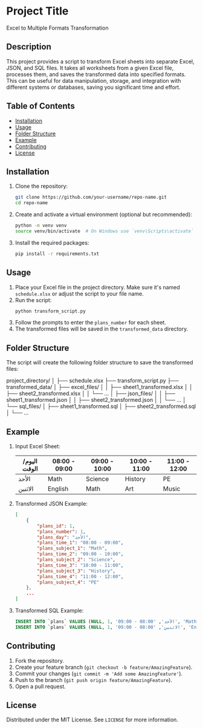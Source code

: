 # Project Title

Excel to Multiple Formats Transformation

## Description

This project provides a script to transform Excel sheets into separate Excel, JSON, and SQL files. It takes all worksheets from a given Excel file, processes them, and saves the transformed data into specified formats. This can be useful for data manipulation, storage, and integration with different systems or databases, saving you significant time and effort.

## Table of Contents

- [Installation](#installation)
- [Usage](#usage)
- [Folder Structure](#folder-structure)
- [Example](#example)
- [Contributing](#contributing)
- [License](#license)

## Installation

1. Clone the repository:
    ```sh
    git clone https://github.com/your-username/repo-name.git
    cd repo-name
    ```
2. Create and activate a virtual environment (optional but recommended):
    ```sh
    python -m venv venv
    source venv/bin/activate  # On Windows use `venv\Scripts\activate`
    ```
3. Install the required packages:
    ```sh
    pip install -r requirements.txt
    ```

## Usage

1. Place your Excel file in the project directory. Make sure it's named `schedule.xlsx` or adjust the script to your file name.
2. Run the script:
    ```sh
    python transform_script.py
    ```
3. Follow the prompts to enter the `plans_number` for each sheet.
4. The transformed files will be saved in the `transformed_data` directory.

## Folder Structure

The script will create the following folder structure to save the transformed files:

project_directory/
│
├── schedule.xlsx
├── transform_script.py
├── transformed_data/
│   ├── excel_files/
│   │   ├── sheet1_transformed.xlsx
│   │   ├── sheet2_transformed.xlsx
│   │   └── ...
│   ├── json_files/
│   │   ├── sheet1_transformed.json
│   │   ├── sheet2_transformed.json
│   │   └── ...
│   └── sql_files/
│       ├── sheet1_transformed.sql
│       ├── sheet2_transformed.sql
│       └── ...



## Example

1. Input Excel Sheet:

    | اليوم/الوقت | 08:00 - 09:00 | 09:00 - 10:00 | 10:00 - 11:00 | 11:00 - 12:00 |
    |--------------|---------------|---------------|---------------|---------------|
    | الأحد        | Math          | Science       | History       | PE            |
    | الاثنين      | English       | Math          | Art           | Music         |

2. Transformed JSON Example:

    ```json
    [
        {
            "plans_id": 1,
            "plans_number": 1,
            "plans_day": "الأحد",
            "plans_time_1": "08:00 - 09:00",
            "plans_subject_1": "Math",
            "plans_time_2": "09:00 - 10:00",
            "plans_subject_2": "Science",
            "plans_time_3": "10:00 - 11:00",
            "plans_subject_3": "History",
            "plans_time_4": "11:00 - 12:00",
            "plans_subject_4": "PE"
        },
        ...
    ]
    ```

3. Transformed SQL Example:

    ```sql
    INSERT INTO `plans` VALUES (NULL, 1, 'الأحد', '08:00 - 09:00', 'Math', '09:00 - 10:00', 'Science', '10:00 - 11:00', 'History', '11:00 - 12:00', 'PE');
    INSERT INTO `plans` VALUES (NULL, 1, 'الاثنين', '08:00 - 09:00', 'English', '09:00 - 10:00', 'Math', '10:00 - 11:00', 'Art', '11:00 - 12:00', 'Music');
    ```

## Contributing

1. Fork the repository.
2. Create your feature branch (`git checkout -b feature/AmazingFeature`).
3. Commit your changes (`git commit -m 'Add some AmazingFeature'`).
4. Push to the branch (`git push origin feature/AmazingFeature`).
5. Open a pull request.

## License

Distributed under the MIT License. See `LICENSE` for more information.
